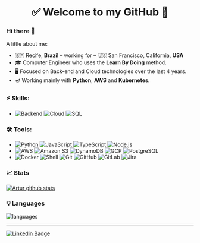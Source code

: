 <h1 align="center"> 
	✅ Welcome to my GitHub 🚀
</h1>

### Hi there 👋

<!--
**ArturFranco/ArturFranco** is a ✨ _special_ ✨ repository because its `README.md` (this file) appears on your GitHub profile.
-->

A little about me:

- 🇧🇷  Recife, **Brazil** – working for – 🇺🇸 San Francisco, California, **USA**
- 🎓  Computer Engineer who uses the **Learn By Doing** method.
- 🖥️  Focused on Back-end and Cloud technologies over the last 4 years.
- 🪔  Working mainly with **Python**, **AWS** and **Kubernetes**.

### ⚡ Skills:
- ![Backend](https://img.shields.io/badge/-Backend-blue)
  ![Cloud](https://img.shields.io/badge/-Cloud-yellowgreen)
  ![SQL](https://img.shields.io/badge/-SQL-gray)

### 🛠 Tools:
- ![Python](https://img.shields.io/badge/-Python-FFD43B?&logo=python&logoColor=3776AB)
  ![JavaScript](https://img.shields.io/badge/-JavaScript-F7DF1E?&logo=javascript&logoColor=323330)
  ![TypeScript](https://img.shields.io/badge/-TypeScript-3178C6?&logo=typescript&logoColor=FFFFFF)
  ![Node.js](https://img.shields.io/badge/-Node.js-339933?&logo=nodedotjs&logoColor=FFFFFF)
- ![AWS](https://img.shields.io/badge/-AWS-232F3E?&logo=amazonaws&logoColor=FFFFFF)
  ![Amazon S3](https://img.shields.io/badge/-AmazonS3-569A31?&logo=amazons3&logoColor=FFFFFF)
  ![DynamoDB](https://img.shields.io/badge/-DynamoDB-4053D6?&logo=amazondynamodb&logoColor=FFFFFF)
  ![GCP](https://img.shields.io/badge/-GCP-4285F4?&logo=googlecloud&logoColor=FFFFFF)
  ![PostgreSQL](https://img.shields.io/badge/-PostgreSQL-4169E1?&logo=postgresql&logoColor=FFFFFF)
- ![Docker](https://img.shields.io/badge/-Docker-2496ED?&logo=docker&logoColor=FFFFFF)
  ![Shell](https://img.shields.io/badge/-Shell-4EAA25?&logo=gnubash&logoColor=FFFFFF) 
  ![Git](https://img.shields.io/badge/-Git-F05032?&logo=git&logoColor=FFFFFF)
  ![GitHub](https://img.shields.io/badge/-GitHub-181717?&logo=GitHub&logoColor=FFFFFF)
  ![GitLab](https://img.shields.io/badge/-GitLab-8C929D?&logo=gitlab&logoColor=FFFFFF)
  ![Jira](https://img.shields.io/badge/-Jira-0052CC?&logo=jira&logoColor=FFFFFF)

### 📈 Stats 
 
[![Artur github stats](https://github-readme-stats.vercel.app/api?username=arturnfranco&theme=cobalt&show_icons=true&title_color=2ED3EA)](https://github.com/ArturFranco/github-readme-stats)

### 💡  Languages 
![languages](https://github-readme-stats.vercel.app/api/top-langs/?username=arturnfranco&hide=scss&layout=compact&theme=cobalt&title_color=2ED3EA)

<hr>

[![Linkedin Badge](https://img.shields.io/badge/-LinkedIn-blue?style=flat-square&logo=Linkedin&logoColor=white&link=https://www.linkedin.com/in/arturfranco/)](https://www.linkedin.com/in/arturfranco/)

<!---
arturnfranco/arturnfranco is a ✨ special ✨ repository because its `README.md` (this file) appears on your GitHub profile.
You can click the Preview link to take a look at your changes.
--->

